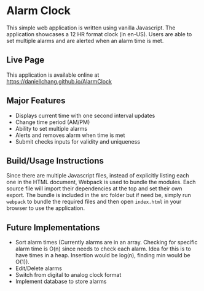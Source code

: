 # Alarm Clock

This simple web application is written using vanilla Javascript. The application showcases a 12 HR format clock (in en-US). Users are able to set multiple alarms and are alerted when an alarm time is met.

## Live Page

This application is available online at https://daniellchang.github.io/AlarmClock

## Major Features

- Displays current time with one second interval updates
- Change time period (AM/PM)
- Ability to set multiple alarms
- Alerts and removes alarm when time is met
- Submit checks inputs for validity and uniqueness

## Build/Usage Instructions

Since there are multiple Javascript files, instead of explicitly listing each one in the HTML document, Webpack is used to bundle the modules. Each source file will import their dependencies at the top and set their own export. The bundle is included in the src folder but if need be, simply run `webpack` to bundle the required files and then open `index.html` in your browser to use the application.

## Future Implementations

- Sort alarm times (Currently alarms are in an array. Checking for specific alarm time is O(n) since needs to check each alarm. Idea for this is to have times in a heap. Insertion would be log(n), finding min would be O(1)).
- Edit/Delete alarms
- Switch from digital to analog clock format
- Implement database to store alarms
